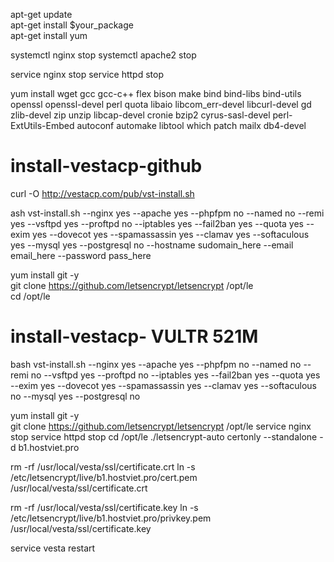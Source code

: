 
apt-get update  
apt-get install $your_package  
apt-get install yum  

systemctl nginx stop
systemctl apache2 stop

service nginx stop
service httpd stop


yum install wget gcc gcc-c++ flex bison make bind bind-libs bind-utils openssl openssl-devel perl quota libaio libcom_err-devel libcurl-devel gd zlib-devel zip unzip libcap-devel cronie bzip2 cyrus-sasl-devel perl-ExtUtils-Embed autoconf automake libtool which patch mailx db4-devel  

# install-vestacp-github
curl -O http://vestacp.com/pub/vst-install.sh

ash vst-install.sh --nginx yes --apache yes --phpfpm no --named no --remi yes --vsftpd yes --proftpd no --iptables yes --fail2ban yes --quota yes --exim yes --dovecot yes --spamassassin yes --clamav yes --softaculous yes --mysql yes --postgresql no --hostname sudomain_here --email email_here --password pass_here


yum install git -y  
git clone https://github.com/letsencrypt/letsencrypt /opt/le  
cd /opt/le  



# install-vestacp- VULTR 521M
bash vst-install.sh --nginx yes --apache yes --phpfpm no --named no --remi no --vsftpd yes --proftpd no --iptables yes --fail2ban yes --quota yes --exim yes --dovecot yes --spamassassin yes --clamav yes --softaculous no --mysql yes --postgresql no

yum install git -y  
git clone https://github.com/letsencrypt/letsencrypt /opt/le 
service nginx stop 
service httpd stop 
cd /opt/le 
./letsencrypt-auto certonly --standalone -d b1.hostviet.pro 

rm -rf /usr/local/vesta/ssl/certificate.crt 
ln -s  /etc/letsencrypt/live/b1.hostviet.pro/cert.pem /usr/local/vesta/ssl/certificate.crt 

rm -rf /usr/local/vesta/ssl/certificate.key 
ln -s  /etc/letsencrypt/live/b1.hostviet.pro/privkey.pem /usr/local/vesta/ssl/certificate.key 

service vesta restart 

